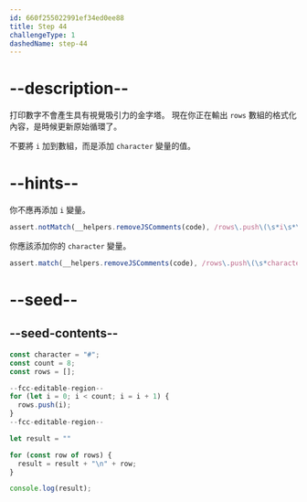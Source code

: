 ```yaml
---
id: 660f255022991ef34ed0ee88
title: Step 44
challengeType: 1
dashedName: step-44
---
```


# --description--

打印數字不會產生具有視覺吸引力的金字塔。 現在你正在輸出 `rows` 數組的格式化內容，是時候更新原始循環了。

不要將 `i` 加到數組，而是添加 `character` 變量的值。

# --hints--

你不應再添加 `i` 變量。

```js
assert.notMatch(__helpers.removeJSComments(code), /rows\.push\(\s*i\s*\)/);
```

你應該添加你的 `character` 變量。

```js
assert.match(__helpers.removeJSComments(code), /rows\.push\(\s*character\s*\)/);
```

# --seed--

## --seed-contents--

```js
const character = "#";
const count = 8;
const rows = [];

--fcc-editable-region--
for (let i = 0; i < count; i = i + 1) {
  rows.push(i);
}
--fcc-editable-region--

let result = ""

for (const row of rows) {
  result = result + "\n" + row;
}

console.log(result);
```

